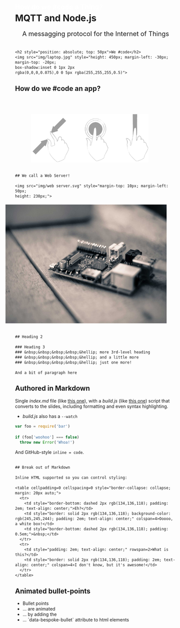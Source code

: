 
# MQTT and Node.js

<p style="text-align: center; font-size: 20px;">
A messagging protocol for the Internet of Things
</p>

~~~~~~~~~~~~~~~~~~~~~~~~~~~~~~~~~~~~~~~~~~~~~~~~~~~~~~~~~~~~~~~~~~~~~~~~~~~~~~~~

<h2 style="position: absolute; top: 50px">We #code</h2>
<img src="img/laptop.jpg" style="height: 450px; margin-left: -30px;
margin-top: -20px;
box-shadow:inset 0 1px 2px
rgba(0,0,0,0.075),0 0 5px rgba(255,255,255,0.5)">

~~~~~~~~~~~~~~~~~~~~~~~~~~~~~~~~~~~~~~~~~~~~~~~~~~~~~~~~~~~~~~~~~~~~~~~~~~~~~~~~

## How do we #code an app?

<img src="img/touch.svg" style="margin-top: 50px; margin-left: 50px;
height: 150px;">

~~~~~~~~~~~~~~~~~~~~~~~~~~~~~~~~~~~~~~~~~~~~~~~~~~~~~~~~~~~~~~~~~~~~~~~~~~~~~~~~

## We call a Web Server!

<img src="img/web server.svg" style="margin-top: 10px; margin-left: 50px;
height: 230px;">

~~~~~~~~~~~~~~~~~~~~~~~~~~~~~~~~~~~~~~~~~~~~~~~~~~~~~~~~~~~~~~~~~~~~~~~~~~~~~~~~

<h2 style="position: absolute; top: 30px; color: white">
How do we #code a Thing?
</h2>

<img src="img/rasp.jpg" style="height: 370px;
margin-top: 5px;
margin-left: -30px; box-shadow:inset 0 1px 2px
rgba(0,0,0,0.075),0 0 5px rgba(255,255,255,0.5)">

~~~~~~~~~~~~~~~~~~~~~~~~~~~~~~~~~~~~~~~~~~~~~~~~~~~~~~~~~~~~~~~~~~~~~~~~~~~~~~~~

## Heading 2

### Heading 3
### &nbsp;&nbsp;&nbsp;&nbsp;&hellip; more 3rd-level heading
### &nbsp;&nbsp;&nbsp;&nbsp;&hellip; and a little more
### &nbsp;&nbsp;&nbsp;&nbsp;&hellip; just one more!

And a bit of paragraph here

~~~~~~~~~~~~~~~~~~~~~~~~~~~~~~~~~~~~~~~~~~~~~~~~~~~~~~~~~~~~~~~~~~~~~~~~~~~~~~~~

## Authored in Markdown

Single *index.md* file (like [this one](https://raw.github.com/rvagg/campjs-2013-learn-you-node/master/src/index.md)), with a *build.js* (like [this one](https://raw.github.com/rvagg/campjs-2013-learn-you-node/master/src/build.js)) script that converts to the slides, including formatting and even syntax highlighting.

 * *build.js* also has a `--watch`

```js
var foo = require('bar')

if (foo['woohoo'] === false)
  throw new Error('Whoa!')
```

And GitHub-style `inline = code`.

~~~~~~~~~~~~~~~~~~~~~~~~~~~~~~~~~~~~~~~~~~~~~~~~~~~~~~~~~~~~~~~~~~~~~~~~~~~~~~~~

## Break out of Markdown

Inline HTML supported so you can control styling:

<table cellpadding=0 cellspacing=0 style="border-collapse: collapse; margin: 20px auto;">
  <tr>
    <td style="border-bottom: dashed 2px rgb(134,136,118); padding: 2em; text-align: center;">Eh?</td>
    <td style="border: solid 2px rgb(134,136,118); background-color: rgb(245,245,244); padding: 2em; text-align: center;" colspan=4>Ooooo, a white box!</td>
    <td style="border-bottom: dashed 2px rgb(134,136,118); padding: 0.5em;">&nbsp;</td>
  </tr>
  <tr>
    <td style="padding: 2em; text-align: center;" rowspan=2>What is this?</td>
    <td style="border: solid 2px rgb(134,136,118); padding: 2em; text-align: center;" colspan=4>I don't know, but it's awesome!</td>
  </tr>
</table>

~~~~~~~~~~~~~~~~~~~~~~~~~~~~~~~~~~~~~~~~~~~~~~~~~~~~~~~~~~~~~~~~~~~~~~~~~~~~~~~~

<h2 data-bespoke-bullet>Animated bullet-points</h2>

<ul>
  <li data-bespoke-bullet>Bullet points</li>
  <li data-bespoke-bullet>... are animated</li>
  <li data-bespoke-bullet>... by adding the</li>
  <li data-bespoke-bullet>... `data-bespoke-bullet` attribute to html elements</li>
</ul>
